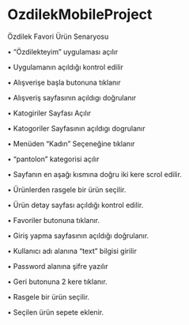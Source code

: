 # OzdilekMobileProject

Özdilek Favori Ürün Senaryosu

• “Özdilekteyim” uygulaması açılır

• Uygulamanın açıldığı kontrol edilir

• Alışverişe başla butonuna tıklanır

• Alışveriş sayfasının açıldıgı doğrulanır

• Katogiriler Sayfası Açılır

• Katogoriler Sayfasının açıldıgı dogrulanır

• Menüden “Kadın” Seçeneğine tıklanır

• “pantolon” kategorisi açılır

• Sayfanın en aşağı kısmına doğru iki kere scrol edilir.

• Ürünlerden rasgele bir ürün seçilir.

• Ürün detay sayfası açıldığı kontrol edilir.

• Favoriler butonuna tıklanır.

• Giriş yapma sayfasının açıldığı doğrulanır.

• Kullanıcı adı alanına “text” bilgisi girilir

• Password alanına şifre yazılır

• Geri butonuna 2 kere tıklanır.

• Rasgele bir ürün seçilir.

• Seçilen ürün sepete eklenir.

